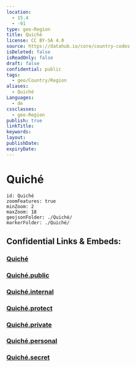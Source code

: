 ```yaml
---
location:
  - 15.4
  - -91
type: geo-Region
title: Quiché
license: CC BY-SA 4.0
source: https://datahub.io/core/country-codes
isDeleted: false
isReadOnly: false
draft: false
confidential: public
tags:
  - geo/Country/Region
aliases:
  - Quiché
Languages:
  - de
cssclasses:
  - geo-Region
publish: true
linkTitle:
keywords:
layout:
publishDate:
expiryDate:
---
```


# Quiché

```leaflet
id: Quiché
zoomFeatures: true 
minZoom: 2 
maxZoom: 18
geojsonFolder: ./Quiché/
markerFolder: ./Quiché/
```


## Confidential Links & Embeds: 

### [Quiché](/_Standards/Earth/Continent/America~Central/Guatemala/Departments~Guatemala/Quiché.md) 

### [Quiché.public](/_public/Earth/Continent/America~Central/Guatemala/Departments~Guatemala/Quiché.public.md) 

### [Quiché.internal](/_internal/Earth/Continent/America~Central/Guatemala/Departments~Guatemala/Quiché.internal.md) 

### [Quiché.protect](/_protect/Earth/Continent/America~Central/Guatemala/Departments~Guatemala/Quiché.protect.md) 

### [Quiché.private](/_private/Earth/Continent/America~Central/Guatemala/Departments~Guatemala/Quiché.private.md) 

### [Quiché.personal](/_personal/Earth/Continent/America~Central/Guatemala/Departments~Guatemala/Quiché.personal.md) 

### [Quiché.secret](/_secret/Earth/Continent/America~Central/Guatemala/Departments~Guatemala/Quiché.secret.md)


